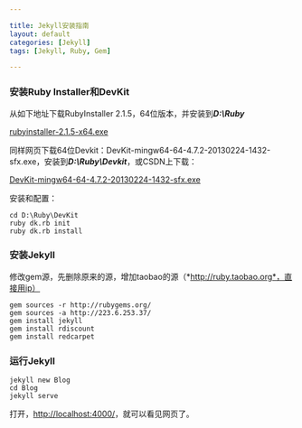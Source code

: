 ```yaml
---

title: Jekyll安装指南
layout: default
categories: [Jekyll]
tags: [Jekyll, Ruby, Gem]

---
```



### 安装Ruby Installer和DevKit

从如下地址下载RubyInstaller 2.1.5，64位版本，并安装到***D:\Ruby***

[rubyinstaller-2.1.5-x64.exe](http://dl.bintray.com/oneclick/rubyinstaller/rubyinstaller-2.1.5-x64.exe?direct "rubyinstaller-2.1.5-x64.exe")

同样网页下载64位Devkit：DevKit-mingw64-64-4.7.2-20130224-1432-sfx.exe，安装到***D:\Ruby\Devkit***，或CSDN上下载：

[DevKit-mingw64-64-4.7.2-20130224-1432-sfx.exe](http://dldx.csdn.net/fd.php?i=997369170814104&s=a5d7f1928ccd9fabc8dd3c9722c3ed77)

安装和配置：

    cd D:\Ruby\DevKit
    ruby dk.rb init
    ruby dk.rb install


### 安装Jekyll
修改gem源，先删除原来的源，增加taobao的源（*http://ruby.taobao.org*，直接用ip）


    gem sources -r http://rubygems.org/
    gem sources -a http://223.6.253.37/
    gem install jekyll
    gem install rdiscount
    gem install redcarpet


### 运行Jekyll

    jekyll new Blog
    cd Blog
    jekyll serve

打开，[http://localhost:4000/](http://localhost:4000/)，就可以看见网页了。